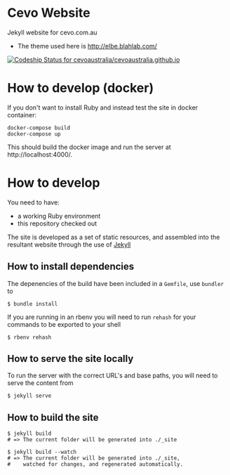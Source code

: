 # Cevo Website
Jekyll website for cevo.com.au

* The theme used here is http://elbe.blahlab.com/

[ ![Codeship Status for cevoaustralia/cevoaustralia.github.io](https://codeship.com/projects/8fa2b1e0-44d0-0134-47ad-02154be91b77/status?branch=master)](https://codeship.com/projects/168509)

# How to develop (docker)
If you don't want to install Ruby and instead test the site in docker container:
```
docker-compose build
docker-compose up
```
This should build the docker image and run the server at http://localhost:4000/.

# How to develop

You need to have:
* a working Ruby environment
* this repository checked out

The site is developed as a set of static resources, and assembled into the resultant website through the use of [Jekyll][f0caf124]

## How to install dependencies

The depenencies of the build have been included in a `Gemfile`, use `bundler` to

```
$ bundle install
```

If you are running in an rbenv you will need to run `rehash` for your commands to be exported to your shell
```
$ rbenv rehash
```

## How to serve the site locally

To run the server with the correct URL's and base paths, you will need to serve the content from

```
$ jekyll serve
```

## How to build the site
```
$ jekyll build
# => The current folder will be generated into ./_site

$ jekyll build --watch
# => The current folder will be generated into ./_site,
#    watched for changes, and regenerated automatically.
```


[f0caf124]: https://jekyllrb.com/ "Jekyll"
